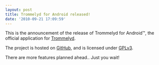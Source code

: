 ```yaml
---
layout: post
title: Trommelyd for Android released!
date: '2010-09-21 17:09:59'
---
```


This is the announcement of the release of Trommelyd for Android™, the official application for [Trommelyd](http://trommelyd.no).

The project is hosted on [GitHub](http://github.com/torkildr/Trommelyd), and is licensed under [GPLv3](http://www.gnu.org/licenses/gpl-3.0.html).

There are more features planned ahead.. Just you wait!

<!--kg-card-end: markdown-->